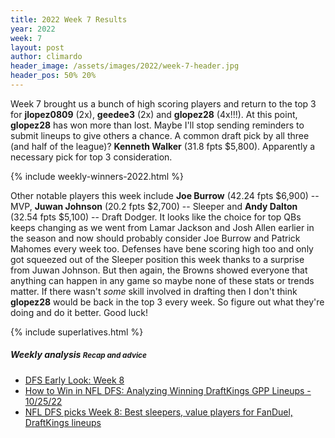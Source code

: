 ```yaml
---
title: 2022 Week 7 Results
year: 2022
week: 7
layout: post
author: climardo
header_image: /assets/images/2022/week-7-header.jpg
header_pos: 50% 20%
---
```


Week 7 brought us a bunch of high scoring players and return to the top 3 for **jlopez0809** (2x), **geedee3** (2x) and **glopez28** (4x!!!). At this point, **glopez28** has won more than lost. Maybe I'll stop sending reminders to submit lineups to give others a chance. A common draft pick by all three (and half of the league)? **Kenneth Walker** (31.8 fpts $5,800). Apparently a necessary pick for top 3 consideration.

{% include weekly-winners-2022.html %}

Other notable players this week include **Joe Burrow** (42.24 fpts $6,900) -- MVP, **Juwan Johnson** (20.2 fpts $2,700) -- Sleeper and **Andy Dalton** (32.54 fpts $5,100) -- Draft Dodger. It looks like the choice for top QBs keeps changing as we went from Lamar Jackson and Josh Allen earlier in the season and now should probably consider Joe Burrow and Patrick Mahomes every week too. Defenses have bene scoring high too and only got squeezed out of the Sleeper position this week thanks to a surprise from Juwan Johnson. But then again, the Browns showed everyone that anything can happen in any game so maybe none of these stats or trends matter. If there wasn't _some_ skill involved in drafting then I don't think **glopez28** would be back in the top 3 every week. So figure out what they're doing and do it better. Good luck!

{% include superlatives.html %}

##### Weekly analysis <small class="text-muted">Recap and advice</small>
- [DFS Early Look: Week 8](https://www.fantasypoints.com/nfl/articles/2022/dfs-early-look-week-8)
- [How to Win in NFL DFS: Analyzing Winning DraftKings GPP Lineups - 10/25/22](https://www.fantasycruncher.com/articles/2022/10/25/how-to-win-in-nfl-dfs-analyzing-winning-draftkings-gpp-lineups-10-25-22/)
- [NFL DFS picks Week 8: Best sleepers, value players for FanDuel, DraftKings lineups](https://www.sportingnews.com/us/fantasy/news/nfl-dfs-picks-week-8-best-sleepers-value-players-fanduel-draftkings-lineups/ybw8950axdtwudd9wgssegtk)

